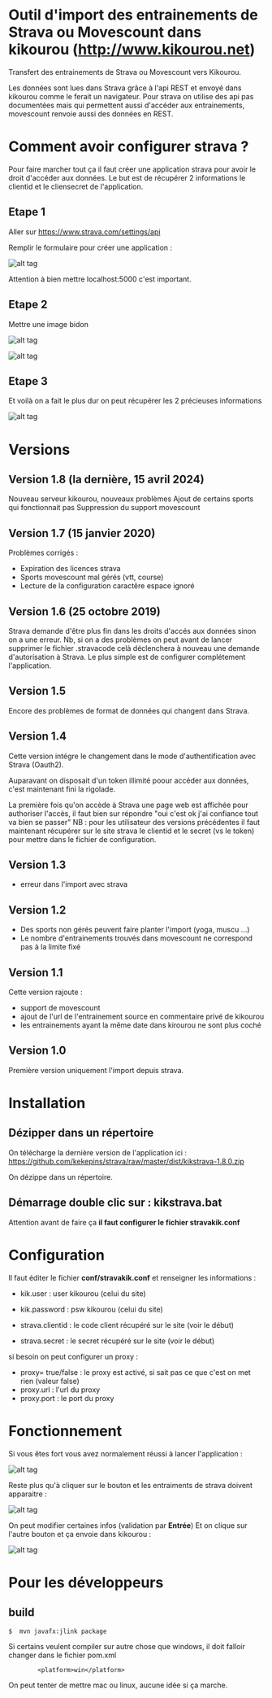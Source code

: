 # Outil d'import des entrainements de Strava ou Movescount dans kikourou (http://www.kikourou.net)

Transfert des entrainements de Strava ou Movescount vers Kikourou.

Les données sont lues dans Strava grâce à l'api REST et envoyé dans kikourou comme le ferait un navigateur.
Pour strava on utilise des api pas documentées mais qui permettent aussi d'accéder aux entrainements, movescount renvoie aussi des données en REST.

# Comment avoir configurer strava ?

Pour faire marcher tout ça il faut créer une application strava pour avoir le droit d'accéder aux données.
Le but est de récupérer 2 informations le clientid et le cliensecret de l'application.

## Etape 1

Aller sur https://www.strava.com/settings/api

Remplir le formulaire pour créer une application :

![alt tag](https://raw.githubusercontent.com/kekepins/strava/img/img/strava21.png)

Attention à bien mettre localhost:5000 c'est important.

## Etape 2

Mettre une image bidon

![alt tag](https://raw.githubusercontent.com/kekepins/strava/img/img/strava3.png)

![alt tag](https://raw.githubusercontent.com/kekepins/strava/img/img/strava4.png)

## Etape 3

Et voilà on a fait le plus dur on peut récupérer les 2 précieuses informations

![alt tag](https://raw.githubusercontent.com/kekepins/strava/img/img/strava6.png)


# Versions

## Version 1.8 (la dernière, 15 avril 2024)



Nouveau serveur kikourou, nouveaux problèmes
Ajout de certains sports qui fonctionnait pas
Suppression du support movescount

## Version 1.7 (15 janvier 2020)
Problèmes corrigés :
- Expiration des licences strava
- Sports movescount mal gérés (vtt, course)
- Lecture de la configuration caractêre espace ignoré

## Version 1.6 (25 octobre 2019)

Strava demande d'être plus fin dans les droits d'accés aux données sinon on a une erreur.
Nb, si on a des problèmes on peut avant de lancer supprimer le fichier .stravacode celà déclenchera à nouveau une demande d'autorisation à Strava.
Le plus simple est de configurer complétement l'application.

## Version 1.5

Encore des problèmes de format de données qui changent dans Strava.

## Version 1.4 

Cette version intégre le changement dans le mode d'authentification avec Strava (Oauth2).

Auparavant on disposait d'un token illimité poour accéder aux données, c'est maintenant fini la rigolade.

La première fois qu'on accède à Strava une page web est affichée pour authoriser l'accès, il faut bien sur répondre "oui c'est ok j'ai confiance tout va bien se passer"
NB : pour les utilisateur des versions précédentes il faut maintenant récupérer sur le site strava le clientid et le secret (vs le token) pour mettre dans le fichier de configuration.

## Version 1.3

* erreur dans l'import avec strava

## Version 1.2

* Des sports non gérés peuvent faire planter l'import (yoga, muscu ...)
* Le nombre d'entrainements trouvés dans movescount ne correspond pas à la limite fixé

## Version 1.1

Cette version rajoute :
* support de movescount
* ajout de l'url de l'entrainement source en commentaire privé de kikourou
* les entrainements ayant la même date dans kirourou ne sont plus coché 

## Version 1.0

Première version uniquement l'import depuis strava.

# Installation

## Dézipper dans un répertoire
On télécharge la dernière version de l'application ici : https://github.com/kekepins/strava/raw/master/dist/kikstrava-1.8.0.zip

On dézippe dans un répertoire.

## Démarrage double clic sur : kikstrava.bat

Attention avant de faire ça **il faut configurer le fichier stravakik.conf**

# Configuration

Il faut éditer le fichier 
**conf/stravakik.conf** et renseigner les informations :

* kik.user : user kikourou (celui du site)
* kik.password : psw kikourou (celui du site) 

* strava.clientid : le code client récupéré sur le site (voir le début)
* strava.secret : le secret récupéré sur le site (voir le début)

 si besoin on peut configurer un proxy :
* proxy= true/false : le proxy est activé, si sait pas ce que c'est on met rien (valeur false)
* proxy.url : l'url du proxy
* proxy.port : le port du proxy

# Fonctionnement

Si vous êtes fort vous avez normalement réussi à lancer l'application :

![alt tag](https://raw.githubusercontent.com/kekepins/strava/img/img/appli1.png)

Reste plus qu'à cliquer sur le bouton et les entraiments de strava doivent apparaitre :

![alt tag](https://raw.githubusercontent.com/kekepins/strava/img/img/appli2.png)

On peut modifier certaines infos (validation par **Entrée**)
Et on clique sur l'autre bouton et ça envoie dans kikourou :

![alt tag](https://raw.githubusercontent.com/kekepins/strava/img/img/appli3.png)

# Pour les développeurs

## build

```
$  mvn javafx:jlink package
```

Si certains veulent compiler sur autre chose que windows, il doit falloir changer dans le fichier pom.xml

```
		<platform>win</platform>
```	

On peut tenter de mettre mac ou linux, aucune idée si ça marche.
